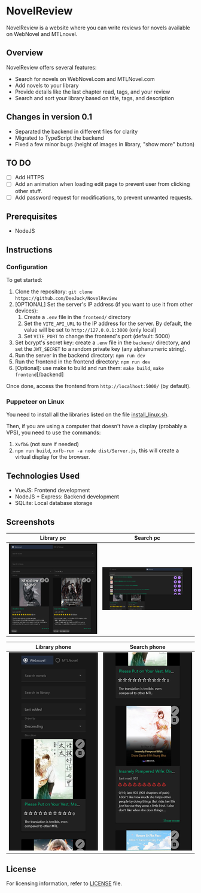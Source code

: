 # NovelReview

NovelReview is a website where you can write reviews for novels available on WebNovel and MTLnovel.

## Overview

NovelReview offers several features:

- Search for novels on WebNovel.com and MTLNovel.com
- Add novels to your library
- Provide details like the last chapter read, tags, and your review
- Search and sort your library based on title, tags, and description

## Changes in version 0.1

- Separated the backend in different files for clarity
- Migrated to TypeScript the backend
- Fixed a few minor bugs (height of images in library, "show more" button)

## TO DO

- [ ] Add HTTPS
- [ ] Add an animation when loading edit page to prevent user from clicking other stuff.
- [ ] Add password request for modifications, to prevent unwanted requests.

## Prerequisites

- NodeJS

## Instructions

### Configuration

To get started:

1. Clone the repository: `git clone https://github.com/DeeJack/NovelReview`
2. [OPTIONAL] Set the server's IP address (if you want to use it from other devices):
   1. Create a `.env` file in the `frontend/` directory
   2. Set the `VITE_API_URL` to the IP address for the server. By default, the value will be set to `http://127.0.0.1:3000` (only local)
   3. Set `VITE_PORT` to change the frontend's port (default: 5000)
3. Set bcrypt's secret key: create a `.env` file in the `backend/` directory, and set the `JWT_SECRET` to a random private key (any alphanumeric string).
4. Run the server in the backend directory: `npm run dev`
5. Run the frontend in the frontend directory: `npm run dev`
6. [Optional]: use make to build and run them: `make build`, `make frontend`[/backend]

Once done, access the frontend from `http://localhost:5000/` (by default).

### Puppeteer on Linux

You need to install all the libraries listed on the file [install_linux.sh](install_linux.sh).

Then, if you are using a computer that doesn't have a display (probably a VPS), you need to use the commands:

1. `Xvfb&` (not sure if needed)
2. `npm run build`, `xvfb-run -a node dist/Server.js`, this will create a virtual display for the browser.

## Technologies Used

- VueJS: Frontend development
- NodeJS + Express: Backend development
- SQLite: Local database storage

## Screenshots

| Library pc                            | Search pc                            |
| ----------------------                | ----------------------               |
| ![Library](readme/images/library.png) | ![Search](readme/images/search.png) |

| Library phone                          | Search phone                        |
| ----------------------                 | ----------------------              |
| ![Library](readme/images/mobile.png)   | ![Search](readme/images/mobile2.png) |

## License

For licensing information, refer to [LICENSE](LICENSE) file.
